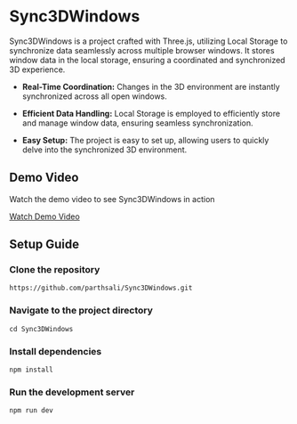 # Sync3DWindows

Sync3DWindows is a project crafted with Three.js, utilizing Local Storage to synchronize data seamlessly across multiple browser windows. It stores window data in the local storage, ensuring a coordinated and synchronized 3D experience.

- **Real-Time Coordination:** Changes in the 3D environment are instantly synchronized across all open windows.

- **Efficient Data Handling:** Local Storage is employed to efficiently store and manage window data, ensuring seamless synchronization.

- **Easy Setup:** The project is easy to set up, allowing users to quickly delve into the synchronized 3D environment.

## Demo Video

Watch the demo video to see Sync3DWindows in action

[Watch Demo Video](./DemoVideo.mp4)

## Setup Guide

### Clone the repository

```
https://github.com/parthsali/Sync3DWindows.git
```

### Navigate to the project directory

```
cd Sync3DWindows
```

### Install dependencies

```
npm install
```

### Run the development server

```
npm run dev
```
